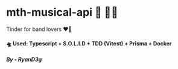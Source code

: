 # mth-musical-api  💃 🤳🏻

Tinder for band lovers ❤️‍🔥

<h4> 🛸 Used: <strong>Typescript</strong> + <strong>S.O.L.I.D</strong> + <strong>TDD (Vitest) </strong> +  <strong>Prisma</strong> + <strong>Docker</strong></h4>

<h5>By - RyanD3g</h5>
